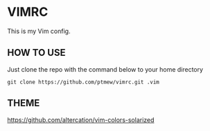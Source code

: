 # VIMRC
This is my Vim config.

## HOW TO USE 
Just clone the repo with the command below to your home directory 
```
git clone https://github.com/ptmew/vimrc.git .vim
```
## THEME
https://github.com/altercation/vim-colors-solarized
